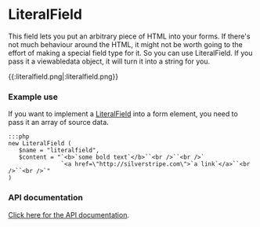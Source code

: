 # LiteralField

This field lets you put an arbitrary piece of HTML into your forms. If there's not much behaviour around the HTML, it
might not be worth going to the effort of making a special field type for it. So you can use LiteralField. If you pass
it a viewabledata object, it will turn it into a string for you.

{{:literalfield.png|:literalfield.png}}


### Example use

If you want to implement a [LiteralField](LiteralField) into a form element, you need to pass it an array of source
data.

	:::php
	new LiteralField (
	   $name = "literalfield",
	   $content = "`<b>`some bold text`</b>``<br />``<br />`
	               `<a href=\"http://silverstripe.com\">`a link`</a>``<br />``<br />`"
	)


### API documentation

[Click here for the API documentation](http://api.silverstripe.org/trunk/forms/fields-dataless/LiteralField.html).
